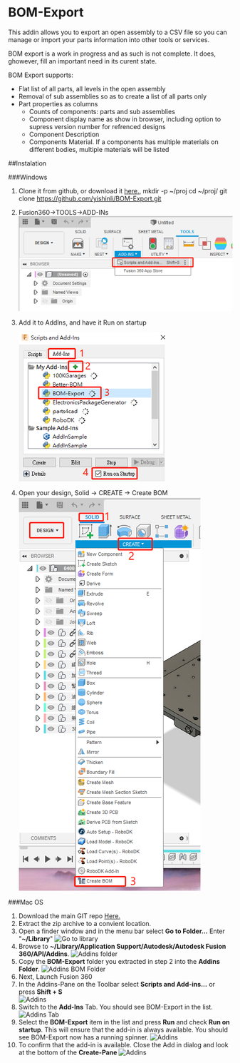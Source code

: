 # BOM-Export
This addin allows you to export an open assembly to a CSV file so you can manage or import your parts information into other tools or services.

BOM export is a work in progress and as such is not complete. It does, ghowever, fill an important need in its curent state.

BOM Export supports:

* Flat list of all parts, all levels in the open assembly  
* Removal of sub assemblies so as to create a list of all parts only  
* Part properties as columns  
	* Counts of components: parts and sub assemblies  
	* Component display name as show in browser, including option to supress version number for refrenced designs  
	* Component Description  
	* Components Material. If a components has multiple materials on different bodies, multiple materials will be listed  

##Instalation

###Windows
1. Clone it from github, or download it [here.](https://github.com/yishinli/BOM-Export/archive/master.zip),
		mkdir -p ~/proj
		cd ~/proj/
		git clone https://github.com/yishinli/BOM-Export.git
1. Fusion360->TOOLS->ADD-INs
	![ADD-INS](./readme-resources/FusionAddIns.png)
1. Add it to AddIns, and have it Run on startup

	![ADD-INS](./readme-resources/FusionAddInsStartup.png)
1. Open your design, Solid -> CREATE -> Create BOM
	![ADD-INS](./readme-resources/FusionCreateBOM.png)

###Mac OS
1. Download the main GIT repo [Here.](https://github.com/schneik80/BOM-Export/archive/master.zip)  
2. Extract the zip archive to a convient location.
3. Open a finder window and in the menu bar select **Go to Folder...** Enter "**~/Library**"
![Go to library](./readme-resources/000.png)
4. Browse to **~/Library/Application Support/Autodesk/Autodesk Fusion 360/API/Addins**.
![Addins folder](./readme-resources/001.png)
5. Copy the **BOM-Export** folder you extracted in step 2 into the **Addins Folder**.
![Addins BOM Folder](./readme-resources/002.png)  
6. Next, Launch Fusion 360
7. In the Addins-Pane on the Toolbar select **Scripts and Add-ins...** or press **Shift + S**  
![Addins](./readme-resources/003.png)  
8. Switch to the **Add-Ins** Tab. You should see BOM-Export in the list.
![Addins Tab](./readme-resources/004.png)  
9. Select the **BOM-Export** item in the list and press **Run** and check **Run on startup**. This will ensure that the add-in is always available. You should see BOM-Export now has a running spinner.
![Addins](./readme-resources/005.png)    
10. To confirm that the add-in is available. Close the Add in dialog and look at the bottom of the **Create-Pane**
![Addins](./readme-resources/006.png)  
